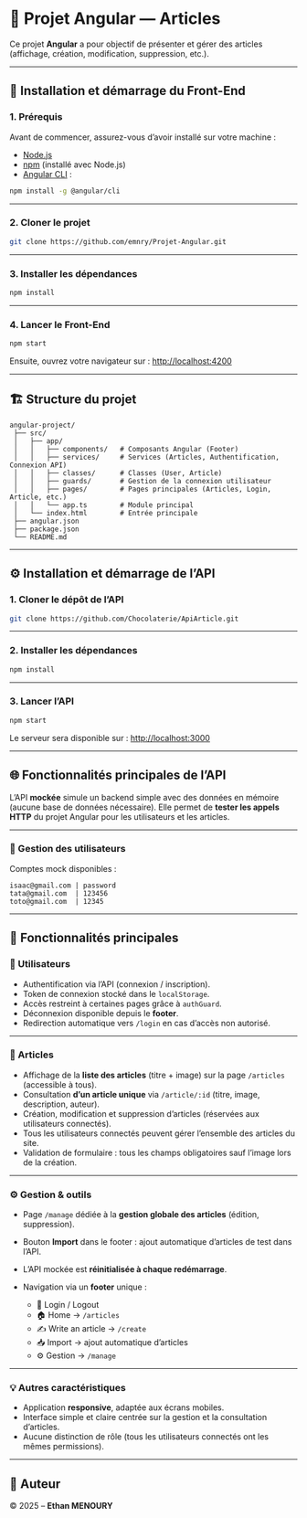 # 📰 Projet Angular — Articles

Ce projet **Angular** a pour objectif de présenter et gérer des articles (affichage, création, modification, suppression, etc.).

---

## 🔧 Installation et démarrage du Front-End

### 1. Prérequis

Avant de commencer, assurez-vous d’avoir installé sur votre machine :

* [Node.js](https://nodejs.org/)
* [npm](https://www.npmjs.com/) (installé avec Node.js)
* [Angular CLI](https://angular.io/cli) :

```bash
npm install -g @angular/cli
```

---

### 2. Cloner le projet

```bash
git clone https://github.com/emnry/Projet-Angular.git
```

---

### 3. Installer les dépendances

```bash
npm install
```

---

### 4. Lancer le Front-End

```bash
npm start
```

Ensuite, ouvrez votre navigateur sur :
[http://localhost:4200](http://localhost:4200)

---

## 🏗️ Structure du projet

```
angular-project/
 ├── src/
 │   ├── app/
 │   │   ├── components/   # Composants Angular (Footer)
 │   │   ├── services/     # Services (Articles, Authentification, Connexion API)
 │   │   ├── classes/      # Classes (User, Article)
 │   │   ├── guards/       # Gestion de la connexion utilisateur
 │   │   ├── pages/        # Pages principales (Articles, Login, Article, etc.)
 │   │   └── app.ts        # Module principal
 │   └── index.html        # Entrée principale
 ├── angular.json
 ├── package.json
 └── README.md
```

---

## ⚙️ Installation et démarrage de l’API

### 1. Cloner le dépôt de l’API

```bash
git clone https://github.com/Chocolaterie/ApiArticle.git
```

---

### 2. Installer les dépendances

```bash
npm install
```

---

### 3. Lancer l’API

```bash
npm start
```

Le serveur sera disponible sur :
[http://localhost:3000](http://localhost:3000)

---

## 🌐 Fonctionnalités principales de l’API

L’API **mockée** simule un backend simple avec des données en mémoire (aucune base de données nécessaire).
Elle permet de **tester les appels HTTP** du projet Angular pour les utilisateurs et les articles.

---

### 🔐 Gestion des utilisateurs

Comptes mock disponibles :

```
isaac@gmail.com | password
tata@gmail.com  | 123456
toto@gmail.com  | 12345
```

---

## 🧩 Fonctionnalités principales

### 👥 Utilisateurs

* Authentification via l’API (connexion / inscription).
* Token de connexion stocké dans le `localStorage`.
* Accès restreint à certaines pages grâce à `authGuard`.
* Déconnexion disponible depuis le **footer**.
* Redirection automatique vers `/login` en cas d’accès non autorisé.

---

### 📰 Articles

* Affichage de la **liste des articles** (titre + image) sur la page `/articles` (accessible à tous).
* Consultation **d’un article unique** via `/article/:id` (titre, image, description, auteur).
* Création, modification et suppression d’articles (réservées aux utilisateurs connectés).
* Tous les utilisateurs connectés peuvent gérer l’ensemble des articles du site.
* Validation de formulaire : tous les champs obligatoires sauf l’image lors de la création.

---

### ⚙️ Gestion & outils

* Page `/manage` dédiée à la **gestion globale des articles** (édition, suppression).
* Bouton **Import** dans le footer : ajout automatique d’articles de test dans l’API.
* L’API mockée est **réinitialisée à chaque redémarrage**.
* Navigation via un **footer** unique :

  * 🔑 Login / Logout
  * 🏠 Home → `/articles`
  * ✍️ Write an article → `/create`
  * 📥 Import → ajout automatique d’articles
  * ⚙️ Gestion → `/manage`

---

### 💡 Autres caractéristiques

* Application **responsive**, adaptée aux écrans mobiles.
* Interface simple et claire centrée sur la gestion et la consultation d’articles.
* Aucune distinction de rôle (tous les utilisateurs connectés ont les mêmes permissions).

---

## 👤 Auteur

© 2025 – **Ethan MENOURY**

